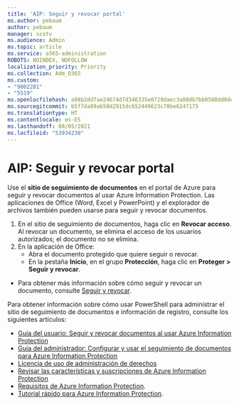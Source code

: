 ```yaml
---
title: 'AIP: Seguir y revocar portal'
ms.author: pebaum
author: pebaum
manager: scotv
ms.audience: Admin
ms.topic: article
ms.service: o365-administration
ROBOTS: NOINDEX, NOFOLLOW
localization_priority: Priority
ms.collection: Adm_O365
ms.custom:
- "9002281"
- "5519"
ms.openlocfilehash: a98b2dd7ae24674d7d346335e0729daec3a00db7bb0580dd0dd4ba08f58e7aca
ms.sourcegitcommit: b5f7da89a650d2915dc652449623c78be6247175
ms.translationtype: HT
ms.contentlocale: es-ES
ms.lasthandoff: 08/05/2021
ms.locfileid: "53934238"
---
```

# <a name="aip-track-and-revoke-portal"></a>AIP: Seguir y revocar portal

Use el **sitio de seguimiento de documentos** en el portal de Azure para seguir y revocar documentos al usar Azure Information Protection. Las aplicaciones de Office (Word, Excel y PowerPoint) y el explorador de archivos también pueden usarse para seguir y revocar documentos.

1. En el sitio de seguimiento de documentos, haga clic en **Revocar acceso**. Al revocar un documento, se elimina el acceso de los usuarios autorizados; el documento no se elimina.
2. En la aplicación de Office:
    - Abra el documento protegido que quiere seguir o revocar.
    - En la pestaña **Inicio**, en el grupo **Protección**, haga clic en **Proteger > Seguir y revocar**.

- Para obtener más información sobre cómo seguir y revocar un documento, consulte [Seguir y revocar](https://docs.microsoft.com/azure/information-protection/rms-client/client-track-revoke).

Para obtener información sobre cómo usar PowerShell para administrar el sitio de seguimiento de documentos e información de registro, consulte los siguientes artículos:
- [Guía del usuario: Seguir y revocar documentos al usar Azure Information Protection](https://docs.microsoft.com/azure/information-protection/rms-client/client-track-revoke)
- [Guía del administrador: Configurar y usar el seguimiento de documentos para Azure Information Protection](https://docs.microsoft.com/azure/information-protection/rms-client/client-admin-guide-document-tracking)
- [Licencia de uso de administración de derechos](https://docs.microsoft.com/azure/information-protection/configure-usage-rights#rights-management-use-license)
- [Revisar las características y suscripciones de Azure Information Protection](https://azure.microsoft.com/pricing/details/information-protection)
- [Requisitos de Azure Information Protection](https://docs.microsoft.com/azure/information-protection/get-started/requirements).
- [Tutorial rápido para Azure Information Protection](https://docs.microsoft.com/azure/information-protection/get-started/infoprotect-quick-start-tutorial).
